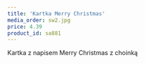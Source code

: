 ```yaml
---
title: 'Kartka Merry Christmas'
media_order: sw2.jpg
price: 4.39
product_id: sa881
---
```


Kartka z napisem Merry Christmas z choinką